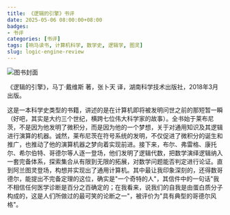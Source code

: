 ```yaml
---
title: 《逻辑的引擎》书评
date: 2025-05-06 08:00:00+08:00
badges:
- 书评
categories: [书评]
tags: [响马读书, 计算机科学, 数学史, 逻辑学, 图灵]
slug: logic-engine-review
---
```


<div class="p-3 text-center">
  <img class="img-fluid" src="/images/2025/0506/book-cover.png" alt="图书封面">
</div>

《逻辑的引擎》，马丁·戴维斯 著，张卜天 译，湖南科学技术出版社，2018年3月出版。

这是一本科学史类型的书籍，讲述的是在计算机即将被发明问世之前的那短暂一瞬（好吧，其实是大约三个世纪，横跨七位伟大科学家的故事）。全书始于莱布尼茨，不是因为他发明了微积分，而是因为他的一个梦想，关于对通用知识及其逻辑进行演算的机器。诚然，莱布尼茨在符号系统的发明，不仅促进了微积分的诞生和推广，也推动了他的演算机器之梦向着实现前进。接下来，布尔、弗雷格、康托尔、希尔伯特、哥德尔等人逐一登场，他们发明了逻辑代数，把数学演绎逻辑纳入一套完备体系，探索集合从有限到无限的拓展，对数学问题能否判定进行论证。直到阿兰图灵登场，构想并实现出了通用计算机。其中最让我印象深刻的，还得数哥德尔，能提出不完备定理的这位，确实是"一个奇特的人"，其信件中的一句话"我不相信任何医学诊断是百分之百确定的；在我看来，说我们的自我是由蛋白质分子构成的，这是人们所做过的最可笑的论断之一"，被评价为"具有典型的哥德尔风格"。
